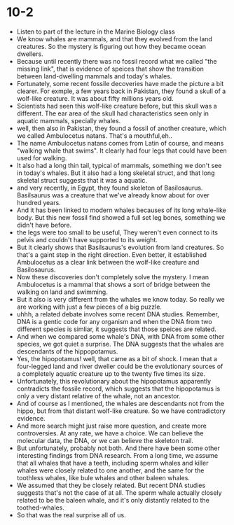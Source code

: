 # 10-2
+ Listen to part of the lecture in the Marine Biology class
+ We know whales are mammals, and that they evolved from the land creatures. So the mystery is figuring out how they became ocean dwellers.
+ Because until recently there was no fossil record what we called "the missing link", that is evidence of speices that show the transition between land-dwelling mammals and today's whales.
+ Fortunately, some recent fossile decoveries have made the picture a bit clearer. For exmple, a few years back in Pakistan, they found a skull of a wolf-like creature. It was about fifty millions years old. 
+ Scientists had seen this wolf-like creature before, but this skull was a different. The ear area of the skull had characteristics seen only in aquatic mammals, specially whales.
+ well, then also in Pakistan, they found a fossil of another creature, which we called Ambulocetus natans. That's a mouthful,eh..
+ The name Ambulocetus natans comes from Latin of course, and means "walking whale that swims". It clearly had four legs that could have been used for walking.
+ It also had a long thin tail, typical of mammals, something we don't see in today's whales. But it also had a long skeletal struct, and that long skeletal struct suggests that it was a aquatic.
+ and very recently, in Egypt, they found skeleton of Basilosaurus. Basilsaurus was a creature that we've already know about for over hundred years.
+ And it has been linked to modern whales becauses of its long whale-like body. But this new fossil find showed a full set leg bones, something we didn't have before.
+ the legs were too small to be useful, They weren't even connect to its pelvis and couldn't have supported to its weight.
+ But it clearly shows that Basilsaurus's evolution from land creatures. So that's a gaint step in the right direction. Even better, it established Ambulocetus as a clear link between the wolf-like creature and Basilosaurus.
+ Now these discoveries don't completely solve the mystery. I mean Ambulocetus is a mammal that shows a sort of bridge between the walking on land and swimming.
+ But it also is very different from the whales we know today. So really we are working with just a few pieces of a big puzzle.
+ uhhh, a related debate involves some recent DNA studies. Remember, DNA is a gentic code for any organism and when the DNA from two different species is simliar, it suggests that those speices are related.
+ And when we compared some whale's DNA, with DNA from some other species, we got quiet a surprise. The DNA suggests that the whales are descendants of the hippopotamus.
+ Yes, the hipopotamus! well, that came as a bit of shock. I mean that a four-legged land and river dweller could be the evolutionary sources of a completely aquatic creature up to the twenty five times its size.
+ Unfortunately, this revolutionary about the hipopotamus apparently contradicts the fossile record, which suggests that the hipopotamus is only a very distant relative of the whale, not an ancestor.
+ And of course as I mentioned, the whales are descendants not from the hippo, but from that distant wolf-like creature. So we have contradictory evidence.
+ And more search might just raise more question, and create more controversies. At any rate, we have a choice.
We can believe the molecular data, the DNA, or we can believe the skeleton trail.
+ But unfortunately, probably not both. And there have been some other interesting findings from DNA research. From a long time, we assume that all whales that have a teeth, including sperm whales and killer whales were closely related to one another, and the same for the toothless whales, like bule whales and other baleen whales.
+ We assumed that they be closely related. But recent DNA studies suggests that's not the case of at all. The sperm whale actually closely related to be the baleen whale, and it's only distantly related to the toothed-whales.
+ So that was the real surprise all of us.